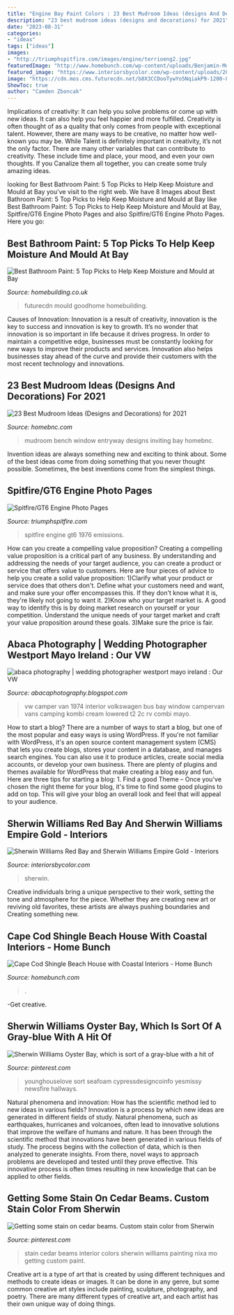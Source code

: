 ```yaml
---
title: "Engine Bay Paint Colors : 23 Best Mudroom Ideas (designs And Decorations) For 2021"
description: "23 best mudroom ideas (designs and decorations) for 2021"
date: "2023-08-31"
categories:
- "ideas"
tags: ["ideas"]
images:
- "http://triumphspitfire.com/images/engine/terrioeng2.jpg"
featuredImage: "http://www.homebunch.com/wp-content/uploads/Benjamin-Moore-Paint-Colors.-Benjamin-Moore-Babys-Breath-873-BenjaminMooreBabysBreath-BenjaminMoore873-BenjaminMoorePaintColors-.jpg"
featured_image: "https://www.interiorsbycolor.com/wp-content/uploads/2015/08/traditional-family-room-2.jpg"
image: "https://cdn.mos.cms.futurecdn.net/b8X3CCDooTywYo5NqiakP9-1200-80.jpg"
ShowToc: true
author: "Camden Zboncak"
---
```



Implications of creativity: It can help you solve problems or come up with new ideas. It can also help you feel happier and more fulfilled.
Creativity is often thought of as a quality that only comes from people with exceptional talent. However, there are many ways to be creative, no matter how well-known you may be. While Talent is definitely important in creativity, it’s not the only factor. There are many other variables that can contribute to creativity. These include time and place, your mood, and even your own thoughts. If you Canalize them all together, you can create some truly amazing ideas.

	

		
looking for Best Bathroom Paint: 5 Top Picks to Help Keep Moisture and Mould at Bay you've visit to the right web. We have 8 Images about Best Bathroom Paint: 5 Top Picks to Help Keep Moisture and Mould at Bay like Best Bathroom Paint: 5 Top Picks to Help Keep Moisture and Mould at Bay, Spitfire/GT6 Engine Photo Pages and also Spitfire/GT6 Engine Photo Pages. Here you go:
		
    
## Best Bathroom Paint: 5 Top Picks To Help Keep Moisture And Mould At Bay

<img loading=lazy src="https://cdn.mos.cms.futurecdn.net/b8X3CCDooTywYo5NqiakP9-1200-80.jpg" onerror="this.onerror=null;this.src='https://tse1.mm.bing.net/th?id=OIP.HWSp8-49-W0AUppWtrncEQHaF6&amp;pid=15.1';" alt="Best Bathroom Paint: 5 Top Picks to Help Keep Moisture and Mould at Bay">

_Source: homebuilding.co.uk_

>futurecdn mould goodhome homebuilding. 

	

Causes of Innovation:
Innovation is a result of creativity, innovation is the key to success and innovation is key to growth. It’s no wonder that innovation is so important in life because it drives progress. In order to maintain a competitive edge, businesses must be constantly looking for new ways to improve their products and services. Innovation also helps businesses stay ahead of the curve and provide their customers with the most recent technology and innovations.

    
## 23 Best Mudroom Ideas (Designs And Decorations) For 2021

<img loading=lazy src="https://homebnc.com/homeimg/2017/01/01-mudroom-ideas-homebnc.jpg" onerror="this.onerror=null;this.src='https://tse2.mm.bing.net/th?id=OIP.jybyWdOYDv_FnaDJ9GlXKgHaLK&amp;pid=15.1';" alt="23 Best Mudroom Ideas (Designs and Decorations) for 2021">

_Source: homebnc.com_

>mudroom bench window entryway designs inviting bay homebnc. 

	

Invention ideas are always something new and exciting to think about. Some of the best ideas come from doing something that you never thought possible. Sometimes, the best inventions come from the simplest things.

    
## Spitfire/GT6 Engine Photo Pages

<img loading=lazy src="http://triumphspitfire.com/images/engine/terrioeng2.jpg" onerror="this.onerror=null;this.src='https://tse2.mm.bing.net/th?id=OIP.8dWa_KeK9EzZi1OgE8UILQHaFj&amp;pid=15.1';" alt="Spitfire/GT6 Engine Photo Pages">

_Source: triumphspitfire.com_

>spitfire engine gt6 1976 emissions. 

	

How can you create a compelling value proposition?
Creating a compelling value proposition is a critical part of any business. By understanding and addressing the needs of your target audience, you can create a product or service that offers value to customers. Here are four pieces of advice to help you create a solid value proposition:
1)Clarify what your product or service does that others don't. Define what your customers need and want, and make sure your offer encompasses this. If they don't know what it is, they're likely not going to want it.
2)Know who your target market is. A good way to identify this is by doing market research on yourself or your competition. Understand the unique needs of your target market and craft your value proposition around these goals.
3)Make sure the price is fair.

    
## Abaca Photography | Wedding Photographer Westport Mayo Ireland : Our VW

<img loading=lazy src="http://2.bp.blogspot.com/-kr5vQi9stWc/UMCSbG0tM1I/AAAAAAAAHn8/4nZULBkD82s/s1600/vw+camper+van%252C+bay+window%252C+1974%252C+vw+camper+van+interior%252C+cream+and+white+vw+late+bay+with+red+leather+interior%252C+vw+camper+lowered-2.jpg" onerror="this.onerror=null;this.src='https://tse1.mm.bing.net/th?id=OIP.WWMe3yyy5lIzGmuHbDhhxAHaE7&amp;pid=15.1';" alt="abaca photography | wedding photographer westport mayo ireland : Our VW">

_Source: abacaphotography.blogspot.com_

>vw camper van 1974 interior volkswagen bus bay window campervan vans camping kombi cream lowered t2 2c rv combi mayo. 

	

How to start a blog?
There are a number of ways to start a blog, but one of the most popular and easy ways is using WordPress. If you're not familiar with WordPress, it's an open source content management system (CMS) that lets you create blogs, stores your content in a database, and manages search engines. You can also use it to produce articles, create social media accounts, or develop your own business. There are plenty of plugins and themes available for WordPress that make creating a blog easy and fun. Here are three tips for starting a blog: 1. Find a good Theme – Once you've chosen the right theme for your blog, it's time to find some good plugins to add on top. This will give your blog an overall look and feel that will appeal to your audience. 
    
## Sherwin Williams Red Bay And Sherwin Williams Empire Gold - Interiors

<img loading=lazy src="https://www.interiorsbycolor.com/wp-content/uploads/2015/08/traditional-family-room-2.jpg" onerror="this.onerror=null;this.src='https://tse2.mm.bing.net/th?id=OIP.fwkdNlcvWJPMXM6ZLDP0BAAAAA&amp;pid=15.1';" alt="Sherwin Williams Red Bay and Sherwin Williams Empire Gold - Interiors">

_Source: interiorsbycolor.com_

>sherwin. 

	

Creative individuals bring a unique perspective to their work, setting the tone and atmosphere for the piece. Whether they are creating new art or reviving old favorites, these artists are always pushing boundaries and Creating something new.

    
## Cape Cod Shingle Beach House With Coastal Interiors - Home Bunch

<img loading=lazy src="http://www.homebunch.com/wp-content/uploads/Benjamin-Moore-Paint-Colors.-Benjamin-Moore-Babys-Breath-873-BenjaminMooreBabysBreath-BenjaminMoore873-BenjaminMoorePaintColors-.jpg" onerror="this.onerror=null;this.src='https://tse1.mm.bing.net/th?id=OIP.aqGoI6zjU286OsRGzS9IzgHaJ_&amp;pid=15.1';" alt="Cape Cod Shingle Beach House with Coastal Interiors - Home Bunch">

_Source: homebunch.com_

>. 

	

-Get creative.

    
## Sherwin Williams Oyster Bay, Which Is Sort Of A Gray-blue With A Hit Of

<img loading=lazy src="https://i.pinimg.com/736x/ee/88/b2/ee88b244ec7a4fef5de5b904eae15704.jpg" onerror="this.onerror=null;this.src='https://tse1.mm.bing.net/th?id=OIP.3ryaYmo9XaVM9OyDki5n4QHaKd&amp;pid=15.1';" alt="Sherwin Williams Oyster Bay, which is sort of a gray-blue with a hit of">

_Source: pinterest.com_

>younghouselove sort seafoam cypressdesigncoinfo yesmissy newsfire hallways. 

	

Natural phenomena and innovation: How has the scientific method led to new ideas in various fields?
Innovation is a process by which new ideas are generated in different fields of study. Natural phenomena, such as earthquakes, hurricanes and volcanoes, often lead to innovative solutions that improve the welfare of humans and nature. It has been through the scientific method that innovations have been generated in various fields of study. The process begins with the collection of data, which is then analyzed to generate insights. From there, novel ways to approach problems are developed and tested until they prove effective. This innovative process is often times resulting in new knowledge that can be applied to other fields.

    
## Getting Some Stain On Cedar Beams. Custom Stain Color From Sherwin

<img loading=lazy src="https://i.pinimg.com/736x/ca/cf/b1/cacfb16f35a247c20308f62c660a15b7--stain-colors-interior-painting.jpg" onerror="this.onerror=null;this.src='https://tse3.mm.bing.net/th?id=OIP.3bA3KF1xZwijGYH3ZVkWNAHaFj&amp;pid=15.1';" alt="Getting some stain on cedar beams. Custom stain color from Sherwin">

_Source: pinterest.com_

>stain cedar beams interior colors sherwin williams painting nixa mo getting custom paint. 

	

Creative art is a type of art that is created by using different techniques and methods to create ideas or images. It can be done in any genre, but some common creative art styles include painting, sculpture, photography, and poetry. There are many different types of creative art, and each artist has their own unique way of doing things.

